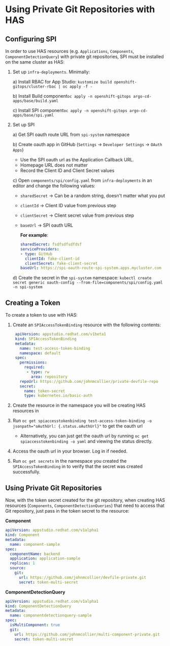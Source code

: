 # Using Private Git Repositories with HAS

## Configuring SPI

In order to use HAS resources (e.g. `Applications`, `Components`, `ComponentDetectionQuery`) with private git repositories, SPI must be installed on the same cluster as HAS:

1) Set up `infra-deployments`. Minimally:

   a) Install RBAC for App Studio: `kustomize build openshift-gitops/cluster-rbac | oc apply -f -`

   b) Install Build component`oc apply -n openshift-gitops argo-cd-apps/base/build.yaml`

   c) Install SPI component`oc apply -n openshift-gitops argo-cd-apps/base/spi.yaml`

2) Set up SPI

    a) Get SPI oauth route URL from `spi-system` namespace

    b) Create oauth app in GitHub (`Settings` -> `Developer Settings` -> `OAuth Apps`)

      - Use the SPI oauth url as the Application Callback URL.
      - Homepage URL does not matter
      - Record the Client ID and Client Secret values 
  
   c) Open `components/spi/config.yaml` from `infra-deployments` in an editor and change the following values:
     - `sharedSecret` -> Can be a random string, doesn't matter what you put
     - `clientId` -> Client ID value from previous step
     - `clientSecret` -> Client secret value from previous step
     - `baseUrl` -> SPI oauth URL

        **For example**:
        ```yaml
        sharedSecret: fsdfsdfsdfdsf
        serviceProviders:
        - type: GitHub
          clientId: fake-client-id
          clientSecret: fake-client-secret
        baseUrl: https://spi-oauth-route-spi-system.apps.mycluster.com
        ```
    
    d) Create the secret in the `spi-system` namespace: `kubectl create secret generic oauth-config --from-file=components/spi/config.yaml -n spi-system` 

## Creating a Token

To create a token to use with HAS:

1) Create an `SPIAccessTokenBinding` resource with the following contents:
   ```yaml
    apiVersion: appstudio.redhat.com/v1beta1
    kind: SPIAccessTokenBinding
    metadata:
      name: test-access-token-binding
      namespace: default
    spec:
      permissions:
        required:
         - type: rw
           area: repository
      repoUrl: https://github.com/johnmcollier/private-devfile-repo
      secret:
        name: token-secret
        type: kubernetes.io/basic-auth
   ```

2) Create the resource in the namespace you will be creating HAS resources in

3) Run `oc get spiaccesstokenbinding test-access-token-binding -o jsonpath="oAuthUrl: {.status.oAuthUrl}"` to get the oauth url
  
    - Alternatively, you can just get the oauth url by running `oc get spiaccesstokenbinding -o yaml` and viewing the status directly.

4) Access the oauth url in your browser. Log in if needed.

5) Run `oc get secrets` in the namespace you created the `SPIAccessTokenBinding` in to verify that the secret was created successfully.

## Using Private Git Repositories

Now, with the token secret created for the git repository, when creating HAS resources (`Components`, `ComponentDetectionQueries`) that need to access that Git repository, just pass in the token secret to the resource:

**Component**

```yaml
apiVersion: appstudio.redhat.com/v1alpha1
kind: Component
metadata:
  name: component-sample
spec:
  componentName: backend
  application: application-sample
  replicas: 1
  source:
    git:
      url: https://github.com/johnmcollier/devfile-private.git
      secret: token-multi-secret
```

**ComponentDetectionQuery**

```yaml
apiVersion: appstudio.redhat.com/v1alpha1
kind: ComponentDetectionQuery
metadata:
  name: componentdetectionquery-sample
spec:
  isMultiComponent: true
  git:
    url: https://github.com/johnmcollier/multi-component-private.git
    secret: token-multi-secret
```